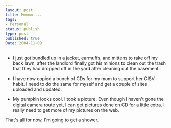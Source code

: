 ```yaml
---
layout: post
title: Mmmmm....
tags:
- Personal
status: publish
type: post
published: true
Date: 2004-11-09
---
```


* I just got bundled up in a jacket, earmuffs, and mittens to rake off my back lawn, after the landlord finally got his minions to clean out the trash that they had dropped off in the yard after cleaning out the basement.

* I have now copied a bunch of CDs for my mom to support her <span class="caps">CISV</span> habit.  I need to do the same for myself and get a couple of sites uploaded and updated.

* My pumpkin looks cool.  I took a picture.  Even though I haven't gone the digital camera route yet, I can get pictures done on CD for a little extra.  I really need to get more of my pictures on the web.

That's all for now, I'm going to get a shower.
